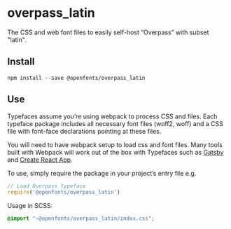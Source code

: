 
# overpass_latin

The CSS and web font files to easily self-host “Overpass” with subset "latin".

## Install

`npm install --save @openfonts/overpass_latin`

## Use

Typefaces assume you’re using webpack to process CSS and files. Each typeface
package includes all necessary font files (woff2, woff) and a CSS file with
font-face declarations pointing at these files.

You will need to have webpack setup to load css and font files. Many tools built
with Webpack will work out of the box with Typefaces such as [Gatsby](https://github.com/gatsbyjs/gatsby)
and [Create React App](https://github.com/facebookincubator/create-react-app).

To use, simply require the package in your project’s entry file e.g.

```javascript
// Load Overpass typeface
require('@openfonts/overpass_latin')
```

Usage in SCSS:
```scss
@import "~@openfonts/overpass_latin/index.css";
```
